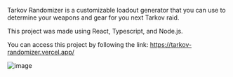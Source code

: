 Tarkov Randomizer is a customizable loadout generator that you can use to determine your weapons and gear for you next Tarkov raid.

This project was made using React, Typescript, and Node.js.

You can access this project by following the link: https://tarkov-randomizer.vercel.app/

![image](https://github.com/user-attachments/assets/75659793-02b9-42c8-a3dd-17cd1e2abbe5)
